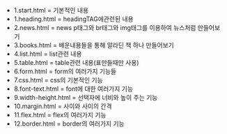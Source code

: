 + 1.start.html = 기본적인 내용
+ 1.heading.html = headingTAG에관련된 내용
+ 2.news.html = news p태그와 br태그와 img태그를 이용하여 뉴스처럼 만들어보기
+ 3.books.html = 배운내용들을 통해 알라딘 책 하나 만들어보기
+ 4.list.html = list관련 내용
+ 5.table.html = table관련 내용(표만들때만 사용)
+ 6.form.html = form의 여러가지 기능들
+ 7.css.html = css의 기본적인 기능
+ 8.font-text.html = font에 대한 여러가지 기능
+ 9.width-height.html = 선택자에 너비와 높이 주는 기능
+ 10.margin.html = 사이와 사이의 간격
+ 11.flex.html = flex의 여러가지 기능
+ 12.border.html = border의 여러가지 기능
